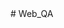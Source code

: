 <!-- Test the Tool
Input URLs:

Enter one or more URLs (comma-separated) in the input field.

Click Ingest URLs.

Ask Questions:

Enter a question in the input field.

Click Get Answer.

View Answers:

The answer will be displayed below the button. -->



<!-- Problems while run the code :

We need the openAI keys to run the model & also if we want to download this model locally we need more space which i don't have in my system. --># Web_QA
